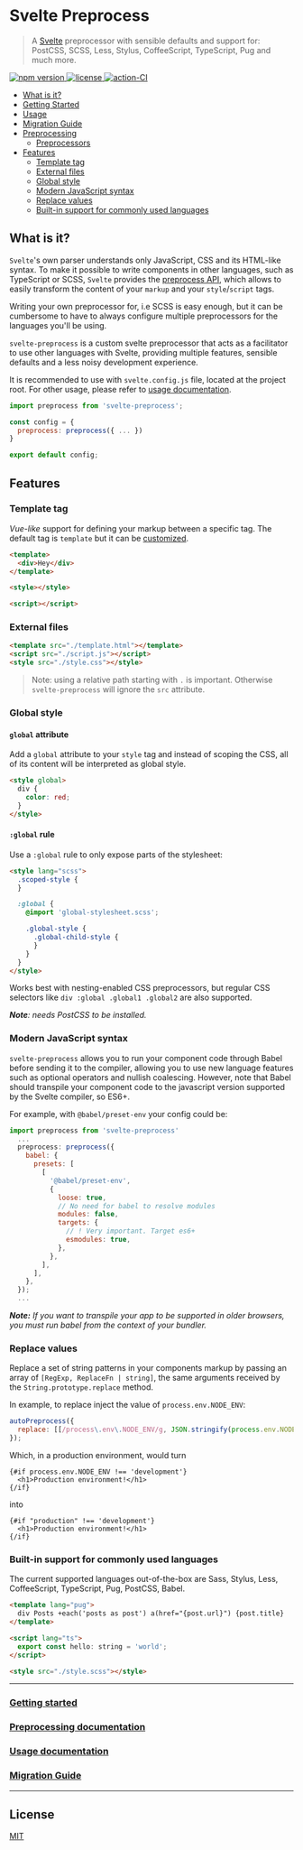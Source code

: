 # Svelte Preprocess

> A [Svelte](https://svelte.dev) preprocessor with sensible defaults and support for: PostCSS, SCSS, Less, Stylus, CoffeeScript, TypeScript, Pug and much more.

<p>
  <a href="https://www.npmjs.com/package/svelte-preprocess">
    <img src="https://img.shields.io/npm/v/svelte-preprocess.svg" alt="npm version">
  </a>

  <a href="https://github.com/sveltejs/svelte-preprocess/blob/master/LICENSE">
    <img src="https://img.shields.io/npm/l/svelte-preprocess.svg" alt="license">
  </a>

  <a href="https://github.com/sveltejs/svelte-preprocess/actions?query=workflow%3ACI">
    <img src="https://github.com/sveltejs/svelte-preprocess/workflows/CI/badge.svg" alt="action-CI">
  </a>
</p>

- [What is it?](#what-is-it)
- [Getting Started](docs/getting-started.md)
- [Usage](docs/usage.md)
- [Migration Guide](docs/migration-guide.md)
- [Preprocessing](docs/preprocessing.md)
  - [Preprocessors](docs/preprocessing.md#preprocessors)
- [Features](#features)
  - [Template tag](#template-tag)
  - [External files](#external-files)
  - [Global style](#global-style)
  - [Modern JavaScript syntax](#modern-javascript-syntax)
  - [Replace values](#replace-values)
  - [Built-in support for commonly used languages](#built-in-support-for-commonly-used-languages)

## What is it?

`Svelte`'s own parser understands only JavaScript, CSS and its HTML-like syntax. To make it possible to write components in other languages, such as TypeScript or SCSS, `Svelte` provides the [preprocess API](https://svelte.dev/docs#svelte_preprocess), which allows to easily transform the content of your `markup` and your `style`/`script` tags.

Writing your own preprocessor for, i.e SCSS is easy enough, but it can be cumbersome to have to always configure multiple preprocessors for the languages you'll be using.

`svelte-preprocess` is a custom svelte preprocessor that acts as a facilitator to use other languages with Svelte, providing multiple features, sensible defaults and a less noisy development experience.

It is recommended to use with `svelte.config.js` file, located at the project root. For other usage, please refer to [usage documentation](#usage-documentation).

```js
import preprocess from 'svelte-preprocess';

const config = {
  preprocess: preprocess({ ... })
}

export default config;
```

## Features

### Template tag

_Vue-like_ support for defining your markup between a specific tag. The default tag is `template` but it can be [customized](/docs/preprocessing.md#auto-preprocessing-options).

```html
<template>
  <div>Hey</div>
</template>

<style></style>

<script></script>
```

### External files

```html
<template src="./template.html"></template>
<script src="./script.js"></script>
<style src="./style.css"></style>
```

> Note: using a relative path starting with `.` is important. Otherwise `svelte-preprocess` will ignore the `src` attribute.

### Global style

#### `global` attribute

Add a `global` attribute to your `style` tag and instead of scoping the CSS, all of its content will be interpreted as global style.

```html
<style global>
  div {
    color: red;
  }
</style>
```

#### `:global` rule

Use a `:global` rule to only expose parts of the stylesheet:

```html
<style lang="scss">
  .scoped-style {
  }

  :global {
    @import 'global-stylesheet.scss';

    .global-style {
      .global-child-style {
      }
    }
  }
</style>
```

Works best with nesting-enabled CSS preprocessors, but regular CSS selectors like `div :global .global1 .global2` are also supported.

_**Note**: needs PostCSS to be installed._

### Modern JavaScript syntax

`svelte-preprocess` allows you to run your component code through Babel before sending it to the compiler, allowing you to use new language features such as optional operators and nullish coalescing. However, note that Babel should transpile your component code to the javascript version supported by the Svelte compiler, so ES6+.

For example, with `@babel/preset-env` your config could be:

```js
import preprocess from 'svelte-preprocess'
  ...
  preprocess: preprocess({
    babel: {
      presets: [
        [
          '@babel/preset-env',
          {
            loose: true,
            // No need for babel to resolve modules
            modules: false,
            targets: {
              // ! Very important. Target es6+
              esmodules: true,
            },
          },
        ],
      ],
    },
  });
  ...
```

_**Note:** If you want to transpile your app to be supported in older browsers, you must run babel from the context of your bundler._

### Replace values

Replace a set of string patterns in your components markup by passing an array of `[RegExp, ReplaceFn | string]`, the same arguments received by the `String.prototype.replace` method.

In example, to replace inject the value of `process.env.NODE_ENV`:

```js
autoPreprocess({
  replace: [[/process\.env\.NODE_ENV/g, JSON.stringify(process.env.NODE_ENV)]],
});
```

Which, in a production environment, would turn

```svelte
{#if process.env.NODE_ENV !== 'development'}
  <h1>Production environment!</h1>
{/if}
```

into

```svelte
{#if "production" !== 'development'}
  <h1>Production environment!</h1>
{/if}
```

### Built-in support for commonly used languages

The current supported languages out-of-the-box are Sass, Stylus, Less, CoffeeScript, TypeScript, Pug, PostCSS, Babel.

```html
<template lang="pug">
  div Posts +each('posts as post') a(href="{post.url}") {post.title}
</template>

<script lang="ts">
  export const hello: string = 'world';
</script>

<style src="./style.scss"></style>
```

---

### [Getting started](/docs/getting-started.md)

### [Preprocessing documentation](/docs/preprocessing.md)

### [Usage documentation](/docs/usage.md)

### [Migration Guide](/docs/migration-guide.md)

---

## License

[MIT](LICENSE)
